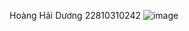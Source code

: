 Hoàng Hải Dương
22810310242
![image](https://github.com/user-attachments/assets/f1f6c1e3-dc5b-49df-8e81-f81c60659be5)
